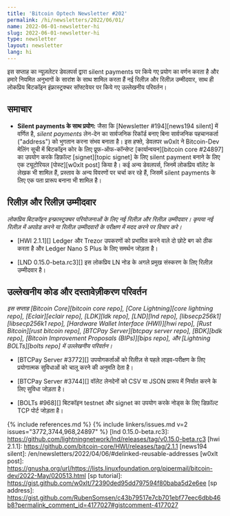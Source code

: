 ```yaml
---
title: 'Bitcoin Optech Newsletter #202'
permalink: /hi/newsletters/2022/06/01/
name: 2022-06-01-newsletter-hi
slug: 2022-06-01-newsletter-hi
type: newsletter
layout: newsletter
lang: hi
---
```


इस सप्ताह का न्यूज़लेटर डेवलपर्स द्वारा silent payments पर किये गए प्रयोग का वर्णन करता है
और हमारे नियमित अनुभागों के सारांश के साथ शामिल करता हैं नई रिलीज़ और रिलीज़ उम्मीदवार, साथ ही
लोकप्रिय बिटकॉइन इंफ्रास्ट्रक्चर सॉफ्टवेयर पर किये गए उल्लेखनीय परिवर्तन।

## समाचार

- **Silent payments के साथ प्रयोग:** जैसा कि [Newsletter #194][news194 silent]
  में वर्णित है, *silent payments* लेन-देन का सार्वजनिक रिकॉर्ड बनाए बिना सार्वजनिक पहचानकर्ता
  ("address") को भुगतान करना संभव बनाता है। इस हफ्ते, डेवलपर w0xlt ने Bitcoin-Dev मेलिंग
  सूची में बिटकॉइन कोर के लिए प्रूफ-ऑफ-कॉन्सेप्ट [कार्यान्वयन][bitcoin core #24897] का उपयोग
  करके डिफ़ॉल्ट [signet][topic signet] के लिए silent payment बनाने के लिए एक ट्यूटोरियल
  [पोस्ट][w0xlt post] किया है। कई अन्य डेवलपर्स, जिनमें लोकप्रिय वॉलेट के लेखक भी शामिल हैं,
  प्रस्ताव के अन्य विवरणों पर चर्चा कर रहे हैं, जिसमें silent payments के लिए एक पता प्रारूप बनाना
  भी शामिल है।

## रिलीज़ और रिलीज़ उम्मीदवार

*लोकप्रिय बिटकॉइन इन्फ्रास्ट्रक्चर परियोजनाओं के लिए नई रिलीज़ और रिलीज़ उम्मीदवार। कृपया नई रिलीज़
में अपग्रेड करने या रिलीज़ उम्मीदवारों के परीक्षण में मदद करने पर विचार करे।*

- [HWI 2.1.1][] Ledger और Trezor उपकरणों को प्रभावित करने वाले दो छोटे बग को ठीक करता है
  और Ledger Nano S Plus के लिए समर्थन जोड़ता है।

- [LND 0.15.0-beta.rc3][] इस लोकप्रिय LN नोड के अगले प्रमुख संस्करण के लिए रिलीज़
  उम्मीदवार है।

## उल्लेखनीय कोड और दस्तावेज़ीकरण परिवर्तन

*इस सप्ताह [Bitcoin Core][bitcoin core repo], [Core
Lightning][core lightning repo], [Eclair][eclair repo], [LDK][ldk repo],
[LND][lnd repo], [libsecp256k1][libsecp256k1 repo], [Hardware Wallet
Interface (HWI)][hwi repo], [Rust Bitcoin][rust bitcoin repo], [BTCPay
Server][btcpay server repo], [BDK][bdk repo], [Bitcoin Improvement
Proposals (BIPs)][bips repo], और [Lightning BOLTs][bolts repo] में
उल्लेखनीय परिवर्तन।*

- [BTCPay Server #3772][] उपयोगकर्ताओं को रिलीज़ से पहले लाइव-परीक्षण के लिए प्रयोगात्मक
  सुविधाओं को चालू करने की अनुमति देता है।

- [BTCPay Server #3744][] वॉलेट लेनदेनों को CSV या JSON प्रारूप में निर्यात करने के लिए सुविधा जोड़ता है।

- [BOLTs #968][] बिटकॉइन testnet और signet का उपयोग करके नोड्स के लिए डिफ़ॉल्ट TCP पोर्ट जोड़ता है।

{% include references.md %}
{% include linkers/issues.md v=2 issues="3772,3744,968,24897" %}
[lnd 0.15.0-beta.rc3]: https://github.com/lightningnetwork/lnd/releases/tag/v0.15.0-beta.rc3
[hwi 2.1.1]: https://github.com/bitcoin-core/HWI/releases/tag/2.1.1
[news194 silent]: /en/newsletters/2022/04/06/#delinked-reusable-addresses
[w0xlt post]: https://gnusha.org/url/https://lists.linuxfoundation.org/pipermail/bitcoin-dev/2022-May/020513.html
[sp tutorial]: https://gist.github.com/w0xlt/72390ded95dd797594f80baba5d2e6ee
[sp address]: https://gist.github.com/RubenSomsen/c43b79517e7cb701ebf77eec6dbb46b8?permalink_comment_id=4177027#gistcomment-4177027
